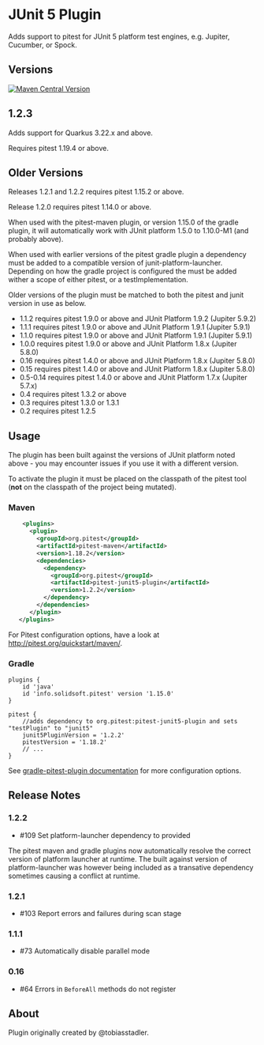 # JUnit 5 Plugin 

Adds support to pitest for JUnit 5 platform test engines, e.g. Jupiter, Cucumber, or Spock.

## Versions

[![Maven Central Version](https://img.shields.io/maven-central/v/org.pitest/pitest-junit5-plugin)](https://central.sonatype.com/artifact/org.pitest/pitest-junit5-plugin)

## 1.2.3

Adds support for Quarkus 3.22.x and above.

Requires pitest 1.19.4 or above.

## Older Versions

Releases 1.2.1 and 1.2.2 requires pitest 1.15.2 or above.

Release 1.2.0 requires pitest 1.14.0 or above.

When used with the pitest-maven plugin, or version 1.15.0 of the gradle plugin, it will automatically work with JUnit platform 1.5.0 to 1.10.0-M1 (and probably above).

When used with earlier versions of the pitest gradle plugin a dependency must be added to a compatible version of junit-platform-launcher. Depending on how the gradle project is configured the must be added wither a scope of either pitest, or a testImplementation.

Older versions of the plugin must be matched to both the pitest and junit version in use as below.

* 1.1.2 requires pitest 1.9.0 or above and JUnit Platform 1.9.2 (Jupiter 5.9.2)
* 1.1.1 requires pitest 1.9.0 or above and JUnit Platform 1.9.1 (Jupiter 5.9.1)
* 1.1.0 requires pitest 1.9.0 or above and JUnit Platform 1.9.1 (Jupiter 5.9.1)
* 1.0.0 requires pitest 1.9.0 or above and JUnit Platform 1.8.x (Jupiter 5.8.0)
* 0.16 requires pitest 1.4.0 or above and JUnit Platform 1.8.x (Jupiter 5.8.0)
* 0.15 requires pitest 1.4.0 or above and JUnit Platform 1.8.x (Jupiter 5.8.0)
* 0.5-0.14 requires pitest 1.4.0 or above and JUnit Platform 1.7.x (Jupiter 5.7.x)
* 0.4 requires pitest 1.3.2 or above
* 0.3 requires pitest 1.3.0 or 1.3.1
* 0.2 requires pitest 1.2.5 

## Usage

The plugin has been built against the versions of JUnit platform noted above - you may encounter issues if you use it with a different version. 

To activate the plugin it must be placed on the classpath of the pitest tool (**not** on the classpath of the project being mutated).

### Maven

```xml
    <plugins>
      <plugin>
        <groupId>org.pitest</groupId>
        <artifactId>pitest-maven</artifactId>
        <version>1.18.2</version>
        <dependencies>
          <dependency>
            <groupId>org.pitest</groupId>
            <artifactId>pitest-junit5-plugin</artifactId>
            <version>1.2.2</version>
          </dependency>
        </dependencies>
      </plugin>
   </plugins>
```
For Pitest configuration options, have a look at http://pitest.org/quickstart/maven/.

### Gradle

```
plugins {
    id 'java'
    id 'info.solidsoft.pitest' version '1.15.0'
}

pitest {
    //adds dependency to org.pitest:pitest-junit5-plugin and sets "testPlugin" to "junit5"
    junit5PluginVersion = '1.2.2'
    pitestVersion = '1.18.2'
    // ...
}
```

See [gradle-pitest-plugin documentation](https://github.com/szpak/gradle-pitest-plugin#pit-test-plugins-support) for more configuration options.

## Release Notes

### 1.2.2

* #109 Set platform-launcher dependency to provided

The pitest maven and gradle plugins now automatically resolve the correct version of platform launcher at
runtime. The built against version of platform-launcher was however being included as a transative dependency sometimes
causing a conflict at runtime.

### 1.2.1

* #103 Report errors and failures during scan stage

### 1.1.1

* #73 Automatically disable parallel mode

### 0.16

* #64 Errors in `BeforeAll` methods do not register

## About

Plugin originally created by @tobiasstadler.
